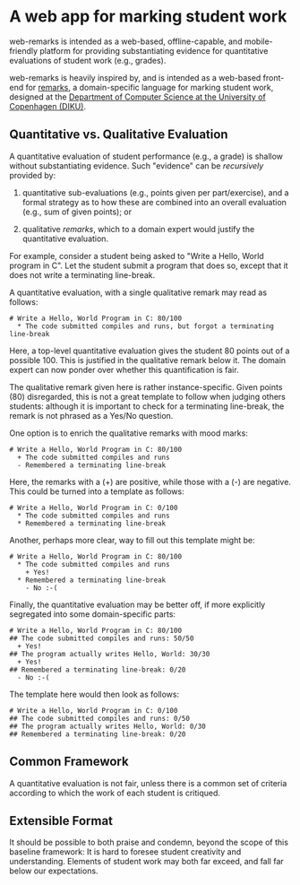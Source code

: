 # A web app for marking student work

web-remarks is intended as a web-based, offline-capable, and
mobile-friendly platform for providing substantiating evidence for
quantitative evaluations of student work (e.g., grades).

web-remarks is heavily inspired by, and is intended as a web-based
front-end for [remarks](https://github.com/DIKU-EDU/remarks), a
domain-specific language for marking student work, designed at the
[Department of Computer Science at the University of Copenhagen
(DIKU)](https://di.ku.dk/).

## Quantitative vs. Qualitative Evaluation

A quantitative evaluation of student performance (e.g., a grade) is
shallow without substantiating evidence. Such "evidence" can be
_recursively_ provided by:

1. quantitative sub-evaluations (e.g., points given per
part/exercise), and a formal strategy as to how these are combined
into an overall evaluation (e.g., sum of given points); or

2. qualitative _remarks_, which to a domain expert would justify the
quantitative evaluation.

For example, consider a student being asked to "Write a Hello, World
program in C". Let the student submit a program that does so, except
that it does not write a terminating line-break.

A quantitative evaluation, with a single qualitative remark may read
as follows:

```
# Write a Hello, World Program in C: 80/100
  * The code submitted compiles and runs, but forgot a terminating line-break
```

Here, a top-level quantitative evaluation gives the student 80 points
out of a possible 100. This is justified in the qualitative remark
below it. The domain expert can now ponder over whether this
quantification is fair.

The qualitative remark given here is rather instance-specific. Given
points (80) disregarded, this is not a great template to follow when
judging others students: although it is important to check for a
terminating line-break, the remark is not phrased as a Yes/No
question.

One option is to enrich the qualitative remarks with mood marks:

```
# Write a Hello, World Program in C: 80/100
  + The code submitted compiles and runs
  - Remembered a terminating line-break
```

Here, the remarks with a (+) are positive, while those with a (-) are
negative. This could be turned into a template as follows:

```
# Write a Hello, World Program in C: 0/100
  * The code submitted compiles and runs
  * Remembered a terminating line-break
```

Another, perhaps more clear, way to fill out this template might be:

```
# Write a Hello, World Program in C: 80/100
  * The code submitted compiles and runs
    + Yes!
  * Remembered a terminating line-break
    - No :-(
```

Finally, the quantitative evaluation may be better off, if more
explicitly segregated into some domain-specific parts:

```
# Write a Hello, World Program in C: 80/100
## The code submitted compiles and runs: 50/50
  + Yes!
## The program actually writes Hello, World: 30/30
  + Yes!
## Remembered a terminating line-break: 0/20
  - No :-(
```

The template here would then look as follows:

```
# Write a Hello, World Program in C: 0/100
## The code submitted compiles and runs: 0/50
## The program actually writes Hello, World: 0/30
## Remembered a terminating line-break: 0/20
```

## Common Framework

A quantitative evaluation is not fair, unless there is a common set of
criteria according to which the work of each student is critiqued.

## Extensible Format

It should be possible to both praise and condemn, beyond the scope of
this baseline framework: It is hard to foresee student creativity and
understanding. Elements of student work may both far exceed, and fall
far below our expectations.
